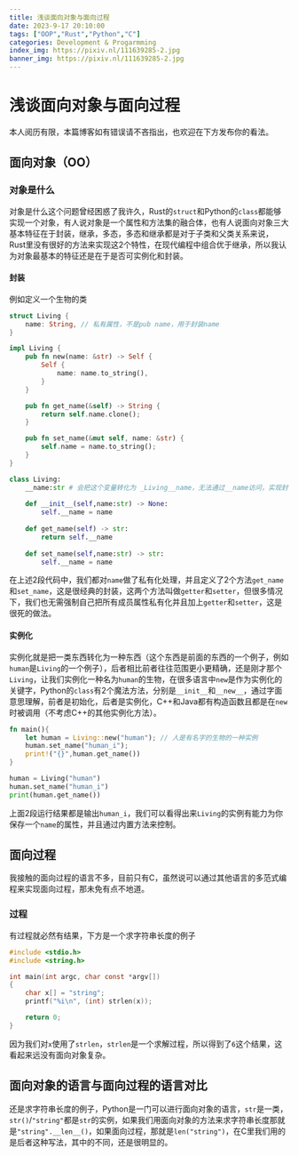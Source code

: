 ```yaml
---
title: 浅谈面向对象与面向过程
date: 2023-9-17 20:10:00
tags: ["OOP","Rust","Python","C"]
categories: Development & Progarmming
index_img: https://pixiv.nl/111639285-2.jpg
banner_img: https://pixiv.nl/111639285-2.jpg
---
```


# 浅谈面向对象与面向过程

本人阅历有限，本篇博客如有错误请不吝指出，也欢迎在下方发布你的看法。

## 面向对象（OO） 

### 对象是什么

对象是什么这个问题曾经困惑了我许久，Rust的`struct`和Python的`class`都能够实现一个对象，有人说对象是一个属性和方法集的融合体，也有人说面向对象三大基本特征在于封装，继承，多态，多态和继承都是对于子类和父类关系来说，Rust里没有很好的方法来实现这2个特性，在现代编程中组合优于继承，所以我认为对象最基本的特征还是在于是否可实例化和封装。

#### 封装

例如定义一个生物的类

```rust
struct Living {
    name: String, // 私有属性，不是pub name，用于封装name
}

impl Living {
    pub fn new(name: &str) -> Self {
        Self {
            name: name.to_string(),
        }
    }

    pub fn get_name(&self) -> String {
        return self.name.clone();
    }

    pub fn set_name(&mut self, name: &str) {
        self.name = name.to_string();
    }
}
```

```python
class Living:
    __name:str # 会把这个变量转化为 _Living__name，无法通过__name访问，实现封装
    
    def __init__(self,name:str) -> None:
        self.__name = name
        
    def get_name(self) -> str:
        return self.__name
    
    def set_name(self,name:str) -> str:
        self.__name = name
```

在上述2段代码中，我们都对`name`做了私有化处理，并且定义了2个方法`get_name`和`set_name`，这是很经典的封装，这两个方法叫做`getter`和`setter`，但很多情况下，我们也无需强制自己把所有成员属性私有化并且加上`getter`和`setter`，这是很死的做法。

#### 实例化

实例化就是把一类东西转化为一种东西（这个东西是前面的东西的一个例子，例如`human`是`Living`的一个例子），后者相比前者往往范围更小更精确，还是刚才那个`Living`，让我们实例化一种名为`human`的生物，在很多语言中`new`是作为实例化的关键字，Python的`class`有2个魔法方法，分别是`__init__`和`__new__`，通过字面意思理解，前者是初始化，后者是实例化，C++和Java都有构造函数且都是在`new`时被调用（不考虑C++的其他实例化方法）。

```rust
fn main(){
    let human = Living::new("human"); // 人是有名字的生物的一种实例
    human.set_name("human_i");
    print!("{}",human.get_name())
}
```

```python
human = Living("human")
human.set_name("human_i")
print(human.get_name())
```

上面2段运行结果都是输出`human_i`，我们可以看得出来`Living`的实例有能力为你保存一个`name`的属性，并且通过内置方法来控制。

## 面向过程

我接触的面向过程的语言不多，目前只有C，虽然说可以通过其他语言的多范式编程来实现面向过程，那未免有点不地道。

### 过程

有过程就必然有结果，下方是一个求字符串长度的例子

```C
#include <stdio.h>
#include <string.h>

int main(int argc, char const *argv[])
{
    char x[] = "string";
    printf("%i\n", (int) strlen(x));

    return 0;
}
```

因为我们对`x`使用了`strlen`，`strlen`是一个求解过程，所以得到了`6`这个结果，这看起来远没有面向对象复杂。



## 面向对象的语言与面向过程的语言对比

还是求字符串长度的例子，Python是一门可以进行面向对象的语言，`str`是一类，`str()`/`"string"`都是`str`的实例，如果我们用面向对象的方法来求字符串长度那就是`"string".__len__()`，如果面向过程，那就是`len("string")`，在C里我们用的是后者这种写法，其中的不同，还是很明显的。